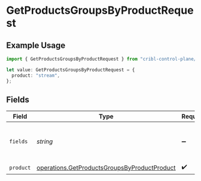# GetProductsGroupsByProductRequest

## Example Usage

```typescript
import { GetProductsGroupsByProductRequest } from "cribl-control-plane/models/operations";

let value: GetProductsGroupsByProductRequest = {
  product: "stream",
};
```

## Fields

| Field                                                                                                        | Type                                                                                                         | Required                                                                                                     | Description                                                                                                  |
| ------------------------------------------------------------------------------------------------------------ | ------------------------------------------------------------------------------------------------------------ | ------------------------------------------------------------------------------------------------------------ | ------------------------------------------------------------------------------------------------------------ |
| `fields`                                                                                                     | *string*                                                                                                     | :heavy_minus_sign:                                                                                           | fields to add to results: git.commit, git.localChanges, git.log                                              |
| `product`                                                                                                    | [operations.GetProductsGroupsByProductProduct](../../models/operations/getproductsgroupsbyproductproduct.md) | :heavy_check_mark:                                                                                           | Cribl Product                                                                                                |